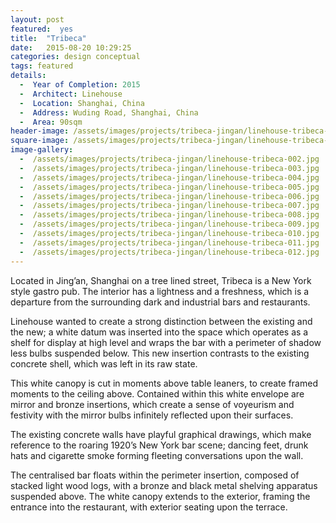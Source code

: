 ```yaml
---
layout: post
featured:  yes
title:  "Tribeca"
date:   2015-08-20 10:29:25
categories: design conceptual
tags: featured
details:
  -  Year of Completion: 2015
  -  Architect: Linehouse
  -  Location: Shanghai, China
  -  Address: Wuding Road, Shanghai, China
  -  Area: 90sqm
header-image: /assets/images/projects/tribeca-jingan/linehouse-tribeca-002.jpg
square-image: /assets/images/projects/tribeca-jingan/linehouse-tribeca-square.jpg
image-gallery:
  -  /assets/images/projects/tribeca-jingan/linehouse-tribeca-002.jpg
  -  /assets/images/projects/tribeca-jingan/linehouse-tribeca-003.jpg
  -  /assets/images/projects/tribeca-jingan/linehouse-tribeca-004.jpg
  -  /assets/images/projects/tribeca-jingan/linehouse-tribeca-005.jpg
  -  /assets/images/projects/tribeca-jingan/linehouse-tribeca-006.jpg
  -  /assets/images/projects/tribeca-jingan/linehouse-tribeca-007.jpg
  -  /assets/images/projects/tribeca-jingan/linehouse-tribeca-008.jpg
  -  /assets/images/projects/tribeca-jingan/linehouse-tribeca-009.jpg
  -  /assets/images/projects/tribeca-jingan/linehouse-tribeca-010.jpg
  -  /assets/images/projects/tribeca-jingan/linehouse-tribeca-011.jpg
  -  /assets/images/projects/tribeca-jingan/linehouse-tribeca-012.jpg
---
```

Located in Jing’an, Shanghai on a tree lined street, Tribeca is a New York style gastro pub.  The interior has a lightness and a freshness, which is a departure from the surrounding dark and industrial bars and restaurants.

Linehouse wanted to create a strong distinction between the existing and the new; a white datum was inserted into the space which operates as a shelf for display at high level and wraps the bar with a perimeter of shadow less bulbs suspended below. This new insertion contrasts to the existing concrete shell, which was left in its raw state. 

This white canopy is cut in moments above table leaners, to create framed moments to the ceiling above. Contained within this white envelope are mirror and bronze insertions, which create a sense of voyeurism and festivity with the mirror bulbs infinitely reflected upon their surfaces.

The existing concrete walls have playful graphical drawings, which make reference to the roaring 1920’s New York bar scene; dancing feet, drunk hats and cigarette smoke forming fleeting conversations upon the wall.  

The centralised bar floats within the perimeter insertion, composed of stacked light wood logs, with a bronze and black metal shelving apparatus suspended above. The white canopy extends to the exterior, framing the entrance into the restaurant, with exterior seating upon the terrace.